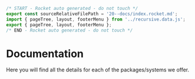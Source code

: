 ```js server
/* START - Rocket auto generated - do not touch */
export const sourceRelativeFilePath = '20--docs/index.rocket.md';
import { pageTree, layout, footerMenu } from '../recursive.data.js';
export { pageTree, layout, footerMenu };
/* END - Rocket auto generated - do not touch */
```

<meta name="menu:link.text" content="Docs" />

# Documentation

Here you will find all the details for each of the packages/systems we offer.
